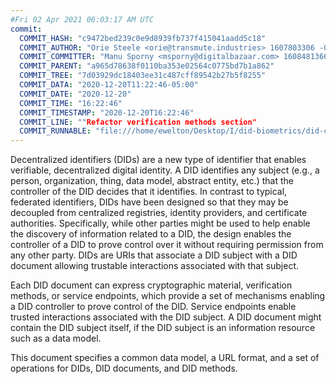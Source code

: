```yaml
---
#Fri 02 Apr 2021 06:03:17 AM UTC
commit:
  COMMIT_HASH: "c9472bed239c0e9d8939fb737f415041aadd5c18"
  COMMIT_AUTHOR: "Orie Steele <orie@transmute.industries> 1607803306 -0600"
  COMMIT_COMMITTER: "Manu Sporny <msporny@digitalbazaar.com> 1608481366 -0500"
  COMMIT_PARENT: "a965d78638f0110ba353e02564c0775bd7b1a862"
  COMMIT_TREE: "7d03929dc18403ee31c487cff89542b27b5f8255"
  COMMIT_DATA: "2020-12-20T11:22:46-05:00"
  COMMIT_DATE: "2020-12-20"
  COMMIT_TIME: "16:22:46"
  COMMIT_TIMESTAMP: "2020-12-20T16:22:46"
  COMMIT_LINE: ""Refactor verification methods section"
  COMMIT_RUNNABLE: "file:///home/ewelton/Desktop/I/did-biometrics/did-core-dataset/analysis/gitinfo/c9472bed239c0e9d8939fb737f415041aadd5c18/snapshot/index.html"
---
```


<section id="abstract">
<p>
<a>Decentralized identifiers</a> (DIDs) are a new type of identifier that
enables verifiable, decentralized digital identity. A <a>DID</a> identifies any
subject (e.g., a person, organization, thing, data model, abstract entity, etc.)
that the controller of the <a>DID</a> decides that it identifies. In contrast to
typical, federated identifiers, DIDs have been designed so that they may be
decoupled from centralized registries, identity providers, and certificate
authorities. Specifically, while other parties might be used to help enable the
discovery of information related to a <a>DID</a>, the design enables the
controller of a <a>DID</a> to prove control over it without requiring permission
from any other party. <a>DID</a>s are URIs that associate a <a>DID subject</a>
with a <a>DID document</a> allowing trustable interactions associated with that
subject.
    </p>
<p>
Each <a>DID document</a> can express cryptographic material, verification
methods, or <a>service endpoints</a>, which provide a set of mechanisms enabling
a <a>DID controller</a> to prove control of the <a>DID</a>. <a>Service
endpoints</a> enable trusted interactions associated with the <a>DID
subject</a>. A <a>DID document</a> might contain the <a>DID subject</a> itself,
if the <a>DID subject</a> is an information resource such as a data model.
    </p>
<p>
This document specifies a common data model, a URL format, and a set of
operations for <a>DIDs</a>, <a>DID documents</a>, and <a>DID methods</a>.
    </p>
</section>
